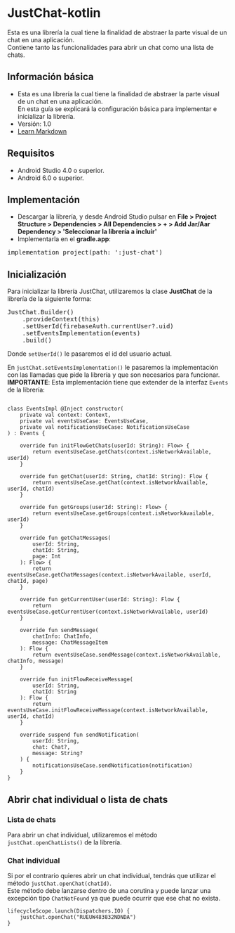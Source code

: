 # JustChat-kotlin #

Esta es una librería la cual tiene la finalidad de abstraer la parte visual de un chat en una aplicación.<br>
Contiene tanto las funcionalidades para abrir un chat como una lista de chats.

## Información básica ##

* Esta es una librería la cual tiene la finalidad de abstraer la parte visual de un chat en una aplicación.<br>
  En esta guía se explicará la configuración básica para implementar e inicializar la librería.
* Versión: 1.0
* [Learn Markdown](https://bitbucket.org/tutorials/markdowndemo)

## Requisitos ##
* Android Studio 4.0 o superior.
* Android 6.0 o superior.

## Implementación ##

* Descargar la librería, y desde Android Studio pulsar en <b>File > Project Structure > Dependencies > All Dependencies > + > Add Jar/Aar Dependency > 'Seleccionar la librería a incluir'</b>
* Implementarla en el <b>gradle.app</b>:
<pre>implementation project(path: ':just-chat')</pre>

## Inicialización ##

Para inicializar la librería JustChat, utilizaremos la clase <b>JustChat</b> de la librería de la siguiente forma:
<pre>JustChat.Builder()
    .provideContext(this)
    .setUserId(firebaseAuth.currentUser?.uid)
    .setEventsImplementation(events)
    .build()</pre>

Donde <code>setUserId()</code> le pasaremos el id del usuario actual.

En <code>justChat.setEventsImplementation()</code> le pasaremos la implementación con las llamadas que pide la librería y que son necesarios para funcionar.<br><b>IMPORTANTE</b>: Esta implementación tiene que extender de la interfaz <code>Events</code> de la librería:
<pre><code>
class EventsImpl @Inject constructor(
    private val context: Context,
    private val eventsUseCase: EventsUseCase,
    private val notificationsUseCase: NotificationsUseCase
) : Events {

    override fun initFlowGetChats(userId: String): Flow<MutableList<Chat>> {
        return eventsUseCase.getChats(context.isNetworkAvailable, userId)
    }

    override fun getChat(userId: String, chatId: String): Flow<Chat> {
        return eventsUseCase.getChat(context.isNetworkAvailable, userId, chatId)
    }

    override fun getGroups(userId: String): Flow<MutableList<Group>> {
        return eventsUseCase.getGroups(context.isNetworkAvailable, userId)
    }

    override fun getChatMessages(
        userId: String,
        chatId: String,
        page: Int
    ): Flow<MutableList<ChatMessageItem>> {
        return eventsUseCase.getChatMessages(context.isNetworkAvailable, userId, chatId, page)
    }

    override fun getCurrentUser(userId: String): Flow<UserData> {
        return eventsUseCase.getCurrentUser(context.isNetworkAvailable, userId)
    }

    override fun sendMessage(
        chatInfo: ChatInfo,
        message: ChatMessageItem
    ): Flow<ResultInfo> {
        return eventsUseCase.sendMessage(context.isNetworkAvailable, chatInfo, message)
    }

    override fun initFlowReceiveMessage(
        userId: String,
        chatId: String
    ): Flow<ChatMessageItem> {
        return eventsUseCase.initFlowReceiveMessage(context.isNetworkAvailable, userId, chatId)
    }

    override suspend fun sendNotification(
        userId: String,
        chat: Chat?,
        message: String?
    ) {
        notificationsUseCase.sendNotification(notification)
    }
}
</pre></code>

## Abrir chat individual o lista de chats ##

### Lista de chats ###
Para abrir un chat individual, utilizaremos el método <code>justChat.openChatLists()</code> de la librería.

### Chat individual ###
Si por el contrario quieres abrir un chat individual, tendrás que utilizar el método <code>justChat.openChat(chatId)</code>.<br>
Este método debe lanzarse dentro de una corutina y puede lanzar una excepción tipo <code>ChatNotFound</code> ya que puede ocurrir que ese chat no exista.
<pre><code>lifecycleScope.launch(Dispatchers.IO) {
    justChat.openChat("RUEUW483832NDNDA")
}</code></pre>
